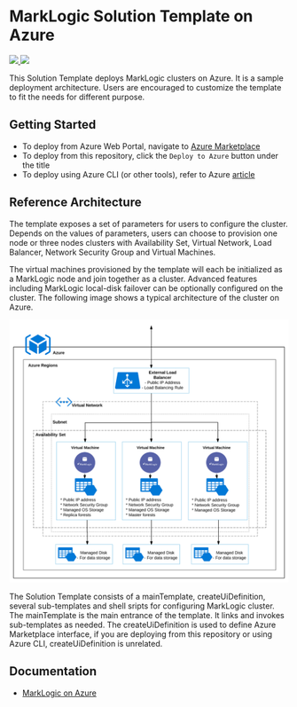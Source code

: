 # MarkLogic Solution Template on Azure

<a href="https://portal.azure.com/#create/Microsoft.Template/uri/https%3A%2F%2Fraw.githubusercontent.com%2Fmarklogic%2Fcloud-enablement%2Fmaster%2Fazure%2FmainTemplate.json" target="_blank">
    <img src="http://azuredeploy.net/deploybutton.png"/>
</a>
<a href="http://armviz.io/#/?load=https://raw.githubusercontent.com/marklogic/cloud-enablement/master/azure/mainTemplate.json" target="_blank">
  <img src="http://armviz.io/visualizebutton.png"/>
</a>

This Solution Template deploys MarkLogic clusters on Azure. It is a sample deployment architecture. Users are encouraged to customize the template to fit the needs for different purpose.

## Getting Started

* To deploy from Azure Web Portal, navigate to [Azure Marketplace](https://azuremarketplace.microsoft.com/en-us/marketplace/apps?search=marklogic&page=1) 
* To deploy from this repository, click the `Deploy to Azure` button under the title  
* To deploy using Azure CLI (or other tools), refer to Azure [article](https://docs.microsoft.com/en-us/azure/azure-resource-manager/resource-group-template-deploy-cli)

## Reference Architecture

The template exposes a set of parameters for users to configure the cluster. Depends on the values of parameters, users can choose to provision one node or three nodes clusters with Availability Set, Virtual Network, Load Balancer, Network Security Group and Virtual Machines.

The virtual machines provisioned by the template will each be initialized as a MarkLogic node and join together as a cluster. Advanced features including MarkLogic local-disk failover can be optionally configured on the cluster. The following image shows a typical architecture of the cluster on Azure.

![](doc/typical_architecture_of_azure_cluster.png)

The Solution Template consists of a mainTemplate, createUiDefinition, several sub-templates and shell sripts for configuring MarkLogic cluster. The mainTemplate is the main entrance of the template. It links and invokes sub-templates as needed. The createUiDefinition is used to define Azure Marketplace interface, if you are deploying from this repository or using Azure CLI, createUiDefinition is unrelated. 

## Documentation

- [MarkLogic on Azure](https://developer.marklogic.com/products/cloud/azure)  
